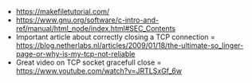 - https://makefiletutorial.com/
- https://www.gnu.org/software/c-intro-and-ref/manual/html_node/index.html#SEC_Contents
- Important article about correctly closing a TCP connection = https://blog.netherlabs.nl/articles/2009/01/18/the-ultimate-so_linger-page-or-why-is-my-tcp-not-reliable
- Great video on TCP socket gracefull close = https://www.youtube.com/watch?v=JRTLSxGf_6w

